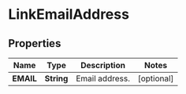 
# LinkEmailAddress

## Properties
Name | Type | Description | Notes
------------ | ------------- | ------------- | -------------
**EMAIL** | **String** | Email address. |  [optional]



